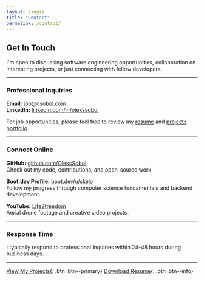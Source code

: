 ```yaml
---
layout: single
title: "Contact"
permalink: /contact/
---
```


## Get In Touch

I'm open to discussing software engineering opportunities, collaboration on interesting projects, or just connecting with fellow developers.

---

### Professional Inquiries

**Email:** [job@osobol.com](mailto:job@osobol.com)  
**LinkedIn:** [linkedin.com/in/olekssobol](https://www.linkedin.com/in/olekssobol/)

For job opportunities, please feel free to review my [resume](/assets/resume.pdf) and [projects portfolio](/projects/).

---

### Connect Online

**GitHub:** [github.com/OleksSobol](https://github.com/OleksSobol)  
Check out my code, contributions, and open-source work.

**Boot.dev Profile:** [boot.dev/u/skelo](https://www.boot.dev/u/skelo)  
Follow my progress through computer science fundamentals and backend development.

**YouTube:** [Life2freedom](https://www.youtube.com/@Life2freedom)  
Aerial drone footage and creative video projects.

---

### Response Time

I typically respond to professional inquiries within 24-48 hours during business days.

---

[View My Projects](/projects/){: .btn .btn--primary} [Download Resume](/assets/resume.pdf){: .btn .btn--info}